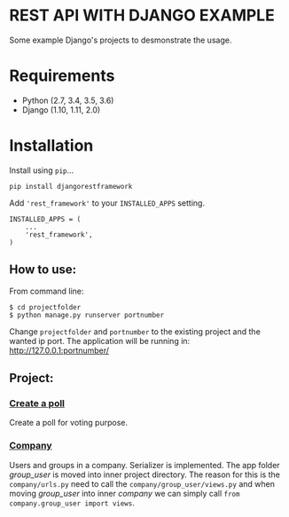 # REST API WITH DJANGO EXAMPLE
Some example Django's projects to desmonstrate the usage.

# Requirements

* Python (2.7, 3.4, 3.5, 3.6)
* Django (1.10, 1.11, 2.0)

# Installation

Install using `pip`...

    pip install djangorestframework

Add `'rest_framework'` to your `INSTALLED_APPS` setting.

    INSTALLED_APPS = (
        ...
        'rest_framework',
    )


## How to use:
From command line: 
```
$ cd projectfolder
$ python manage.py runserver portnumber
```
Change `projectfolder` and `portnumber` to the existing project and the wanted ip port. The application will be running in: http://127.0.0.1:portnumber/

## Project: 

### [Create a poll](https://github.com/Aleadinglight/DjangoRestAPI/tree/master/polls_vote)
Create a poll for voting purpose.

### [Company](https://github.com/Aleadinglight/DjangoRestAPI/tree/master/company)
Users and groups in a company. Serializer is implemented. The app folder *group_user* is moved into inner project directory. The reason for this is the ```company/urls.py``` need to call the ```company/group_user/views.py``` and when moving *group_user* into inner *company* we can simply call ```from company.group_user import views```.


